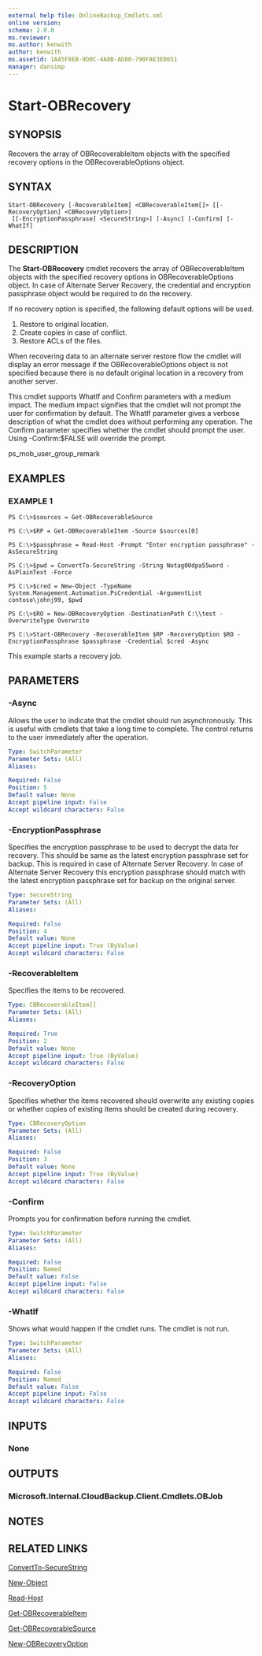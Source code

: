 ```yaml
---
external help file: OnlineBackup_Cmdlets.xml
online version: 
schema: 2.0.0
ms.reviewer:
ms.author: kenwith
author: kenwith
ms.assetid: 1AA5F8EB-9D0C-4A8B-AD80-790FAE3ED651
manager: dansimp
---
```


# Start-OBRecovery

## SYNOPSIS
Recovers the array of OBRecoverableItem objects with the specified recovery options in the OBRecoverableOptions object.

## SYNTAX

```
Start-OBRecovery [-RecoverableItem] <CBRecoverableItem[]> [[-RecoveryOption] <CBRecoveryOption>]
 [[-EncryptionPassphrase] <SecureString>] [-Async] [-Confirm] [-WhatIf]
```

## DESCRIPTION
The **Start-OBRecovery** cmdlet recovers the array of OBRecoverableItem objects with the specified recovery options in OBRecoverableOptions object.
In case of Alternate Server Recovery, the credential and encryption passphrase object would be required to do the recovery.

If no recovery option is specified, the following default options will be used. 
1) Restore to original location. 
2) Create copies in case of conflict. 
3) Restore ACLs of the files.

When recovering data to an alternate server restore flow the cmdlet will display an error message if the OBRecoverableOptions object is not specified because there is no default original location in a recovery from another server.

This cmdlet supports WhatIf and Confirm parameters with a medium impact.
The medium impact signifies that the cmdlet will not prompt the user for confirmation by default.
The WhatIf parameter gives a verbose description of what the cmdlet does without performing any operation.
The Confirm parameter specifies whether the cmdlet should prompt the user.
Using -Confirm:$FALSE will override the prompt.

ps_mob_user_group_remark

## EXAMPLES

### EXAMPLE 1
```
PS C:\>$sources = Get-OBRecoverableSource

PS C:\>$RP = Get-OBRecoverableItem -Source $sources[0]

PS C:\>$passphrase = Read-Host -Prompt "Enter encryption passphrase" -AsSecureString

PS C:\>$pwd = ConvertTo-SecureString -String Notag00dpa55word -AsPlainText -Force

PS C:\>$cred = New-Object -TypeName System.Management.Automation.PsCredential -ArgumentList contoso\johnj99, $pwd

PS C:\>$RO = New-OBRecoveryOption -DestinationPath C:\\test -OverwriteType Overwrite

PS C:\>Start-OBRecovery -RecoverableItem $RP -RecoveryOption $RO -EncryptionPassphrase $passphrase -Credential $cred -Async
```

This example starts a recovery job.

## PARAMETERS

### -Async
Allows the user to indicate that the cmdlet should run asynchronously.
This is useful with cmdlets that take a long time to complete.
The control returns to the user immediately after the operation.

```yaml
Type: SwitchParameter
Parameter Sets: (All)
Aliases: 

Required: False
Position: 5
Default value: None
Accept pipeline input: False
Accept wildcard characters: False
```

### -EncryptionPassphrase
Specifies the encryption passphrase to be used to decrypt the data for recovery.
This should be same as the latest encryption passphrase set for backup.
This is required in case of Alternate Server Recovery.
In case of Alternate Server Recovery this encryption passphrase should match with the latest encryption passphrase set for backup on the original server.

```yaml
Type: SecureString
Parameter Sets: (All)
Aliases: 

Required: False
Position: 4
Default value: None
Accept pipeline input: True (ByValue)
Accept wildcard characters: False
```

### -RecoverableItem
Specifies the items to be recovered.

```yaml
Type: CBRecoverableItem[]
Parameter Sets: (All)
Aliases: 

Required: True
Position: 2
Default value: None
Accept pipeline input: True (ByValue)
Accept wildcard characters: False
```

### -RecoveryOption
Specifies whether the items recovered should overwrite any existing copies or whether copies of existing items should be created during recovery.

```yaml
Type: CBRecoveryOption
Parameter Sets: (All)
Aliases: 

Required: False
Position: 3
Default value: None
Accept pipeline input: True (ByValue)
Accept wildcard characters: False
```

### -Confirm
Prompts you for confirmation before running the cmdlet.

```yaml
Type: SwitchParameter
Parameter Sets: (All)
Aliases: 

Required: False
Position: Named
Default value: False
Accept pipeline input: False
Accept wildcard characters: False
```

### -WhatIf
Shows what would happen if the cmdlet runs.
The cmdlet is not run.

```yaml
Type: SwitchParameter
Parameter Sets: (All)
Aliases: 

Required: False
Position: Named
Default value: False
Accept pipeline input: False
Accept wildcard characters: False
```

## INPUTS

### None

## OUTPUTS

### Microsoft.Internal.CloudBackup.Client.Cmdlets.OBJob

## NOTES

## RELATED LINKS

[ConvertTo-SecureString](http://go.microsoft.com/fwlink/?LinkID=113291)

[New-Object](http://go.microsoft.com/fwlink/?LinkID=113355)

[Read-Host](http://go.microsoft.com/fwlink/?LinkID=113371)

[Get-OBRecoverableItem](./Get-OBRecoverableItem.md)

[Get-OBRecoverableSource](./Get-OBRecoverableSource.md)

[New-OBRecoveryOption](./New-OBRecoveryOption.md)
